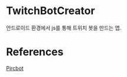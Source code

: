 # TwitchBotCreator

안드로이드 환경에서 js를 통해 트위치 봇을 만드는 앱.

# References

[Pircbot](http://www.jibble.org/pircbot.php)
